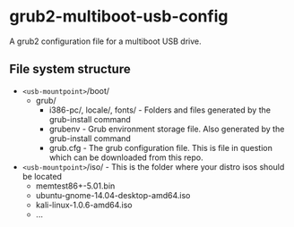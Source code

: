 grub2-multiboot-usb-config
==========================

A grub2 configuration file for a multiboot USB drive.

File system structure
---------------------

* `<usb-mountpoint>`/boot/
  * grub/
    * i386-pc/, locale/, fonts/ - Folders and files generated by the grub-install command
    * grubenv - Grub environment storage file. Also generated by the grub-install command
    * grub.cfg - The grub configuration file. This is file in question which can be downloaded from this repo.
* `<usb-mountpoint>`/iso/ - This is the folder where your distro isos should be located
  * memtest86+-5.01.bin
  * ubuntu-gnome-14.04-desktop-amd64.iso
  * kali-linux-1.0.6-amd64.iso
  * ...
